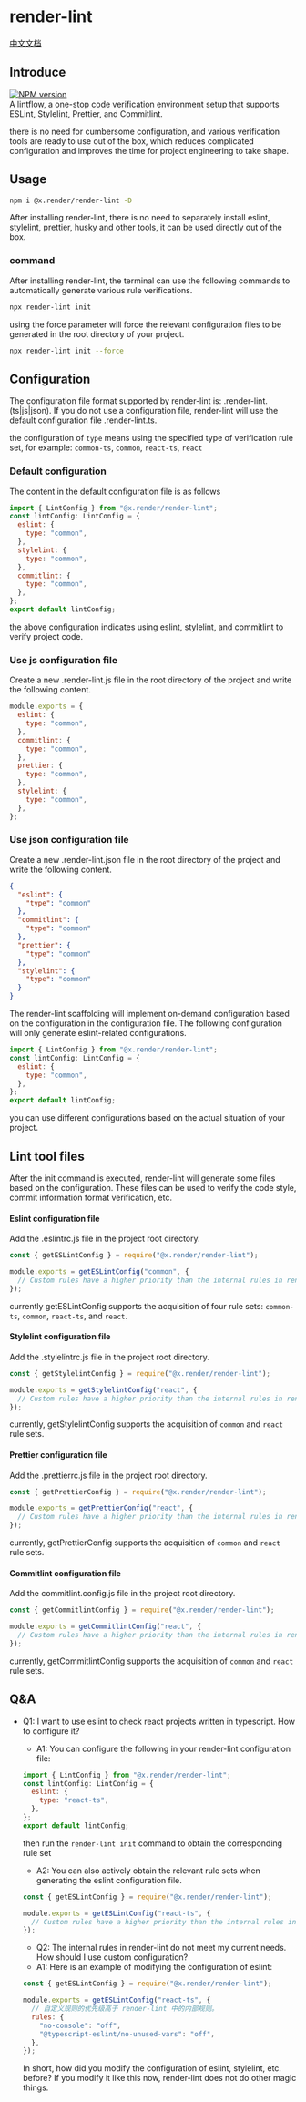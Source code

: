 # render-lint

[中文文档](./README.zh.md)

## Introduce

<a href="https://www.npmjs.com/package/@x.render/render-lint" target="__blank"><img src="https://img.shields.io/npm/v/@x.render/render-lint?color=a1b858&label=" alt="NPM version"></a>
<br/>
A lintflow, a one-stop code verification environment setup that supports ESLint, Stylelint, Prettier, and Commitlint.

there is no need for cumbersome configuration, and various verification tools are ready to use out of the box, which reduces complicated configuration and improves the time for project engineering to take shape.

## Usage

```sh
npm i @x.render/render-lint -D
```

After installing render-lint, there is no need to separately install eslint, stylelint, prettier, husky and other tools, it can be used directly out of the box.

### command

After installing render-lint, the terminal can use the following commands to automatically generate various rule verifications.

```sh
npx render-lint init
```

using the force parameter will force the relevant configuration files to be generated in the root directory of your project.

```sh
npx render-lint init --force
```

## Configuration

The configuration file format supported by render-lint is: .render-lint.(ts|js|json). If you do not use a configuration file, render-lint will use the default configuration file .render-lint.ts.

the configuration of `type` means using the specified type of verification rule set, for example: `common-ts`, `common`, `react-ts`, `react`

### Default configuration

The content in the default configuration file is as follows

```javascript
import { LintConfig } from "@x.render/render-lint";
const lintConfig: LintConfig = {
  eslint: {
    type: "common",
  },
  stylelint: {
    type: "common",
  },
  commitlint: {
    type: "common",
  },
};
export default lintConfig;
```

the above configuration indicates using eslint, stylelint, and commitlint to verify project code.

### Use js configuration file

Create a new .render-lint.js file in the root directory of the project and write the following content.

```javascript
module.exports = {
  eslint: {
    type: "common",
  },
  commitlint: {
    type: "common",
  },
  prettier: {
    type: "common",
  },
  stylelint: {
    type: "common",
  },
};
```

### Use json configuration file

Create a new .render-lint.json file in the root directory of the project and write the following content.

```json
{
  "eslint": {
    "type": "common"
  },
  "commitlint": {
    "type": "common"
  },
  "prettier": {
    "type": "common"
  },
  "stylelint": {
    "type": "common"
  }
}
```

The render-lint scaffolding will implement on-demand configuration based on the configuration in the configuration file. The following configuration will only generate eslint-related configurations.

```javascript
import { LintConfig } from "@x.render/render-lint";
const lintConfig: LintConfig = {
  eslint: {
    type: "common",
  },
};
export default lintConfig;
```

you can use different configurations based on the actual situation of your project.

## Lint tool files

After the init command is executed, render-lint will generate some files based on the configuration. These files can be used to verify the code style, commit information format verification, etc.

#### Eslint configuration file

Add the .eslintrc.js file in the project root directory.

```javascript
const { getESLintConfig } = require("@x.render/render-lint");

module.exports = getESLintConfig("common", {
  // Custom rules have a higher priority than the internal rules in render-lint.
});
```

currently getESLintConfig supports the acquisition of four rule sets: `common-ts`, `common`, `react-ts`, and `react`.

#### Stylelint configuration file

Add the .stylelintrc.js file in the project root directory.

```javascript
const { getStylelintConfig } = require("@x.render/render-lint");

module.exports = getStylelintConfig("react", {
  // Custom rules have a higher priority than the internal rules in render-lint.
});
```

currently, getStylelintConfig supports the acquisition of `common` and `react` rule sets.

#### Prettier configuration file

Add the .prettierrc.js file in the project root directory.

```javascript
const { getPrettierConfig } = require("@x.render/render-lint");

module.exports = getPrettierConfig("react", {
  // Custom rules have a higher priority than the internal rules in render-lint.
});
```

currently, getPrettierConfig supports the acquisition of `common` and `react` rule sets.

#### Commitlint configuration file

Add the commitlint.config.js file in the project root directory.

```javascript
const { getCommitlintConfig } = require("@x.render/render-lint");

module.exports = getCommitlintConfig("react", {
  // Custom rules have a higher priority than the internal rules in render-lint.
});
```

currently, getCommitlintConfig supports the acquisition of `common` and `react` rule sets.

## Q&A

- Q1: I want to use eslint to check react projects written in typescript. How to configure it?

  - A1: You can configure the following in your render-lint configuration file:

  ```javascript
  import { LintConfig } from "@x.render/render-lint";
  const lintConfig: LintConfig = {
    eslint: {
      type: "react-ts",
    },
  };
  export default lintConfig;
  ```

  then run the `render-lint init` command to obtain the corresponding rule set

  - A2: You can also actively obtain the relevant rule sets when generating the eslint configuration file.

  ```javascript
  const { getESLintConfig } = require("@x.render/render-lint");

  module.exports = getESLintConfig("react-ts", {
    // Custom rules have a higher priority than the internal rules in render-lint.
  });
  ```

  - Q2: The internal rules in render-lint do not meet my current needs. How should I use custom configuration?
  - A1: Here is an example of modifying the configuration of eslint:

  ```javascript
  const { getESLintConfig } = require("@x.render/render-lint");

  module.exports = getESLintConfig("react-ts", {
    // 自定义规则的优先级高于 render-lint 中的内部规则。
    rules: {
      "no-console": "off",
      "@typescript-eslint/no-unused-vars": "off",
    },
  });
  ```

  In short, how did you modify the configuration of eslint, stylelint, etc. before? If you modify it like this now, render-lint does not do other magic things.
